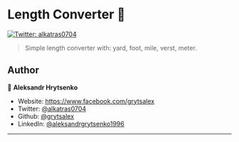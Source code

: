 # Length Converter 👋
[![Twitter: alkatras0704](https://img.shields.io/twitter/follow/alkatras0704.svg?style=social)](https://twitter.com/alkatras0704)

> Simple length converter with: yard, foot, mile, verst, meter.

## Author

👤 **Aleksandr Hrytsenko**

* Website: https://www.facebook.com/grytsalex
* Twitter: [@alkatras0704](https://twitter.com/alkatras0704)
* Github: [@grytsalex](https://github.com/grytsalex)
* LinkedIn: [@aleksandrgrytsenko1996](https://linkedin.com/in/aleksandrgrytsenko1996)
***